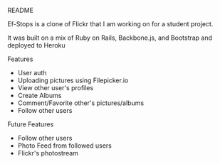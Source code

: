 README

Ef-Stops is a clone of Flickr that I am working on for a student project.

It was built on a mix of Ruby on Rails, Backbone.js, and Bootstrap and deployed to Heroku

Features
* User auth
* Uploading pictures using Filepicker.io
* View other user's profiles
* Create Albums
* Comment/Favorite other's pictures/albums
* Follow other users


Future Features
* Follow other users
* Photo Feed from followed users
* Flickr's photostream
